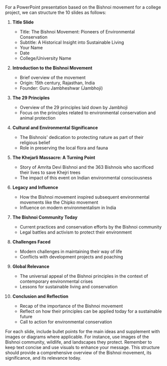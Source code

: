 For a PowerPoint presentation based on the Bishnoi movement for a college project, we can structure the 10 slides as follows:

1. **Title Slide**
   - Title: The Bishnoi Movement: Pioneers of Environmental Conservation
   - Subtitle: A Historical Insight into Sustainable Living
   - Your Name
   - Date
   - College/University Name

2. **Introduction to the Bishnoi Movement**
   - Brief overview of the movement
   - Origin: 15th century, Rajasthan, India
   - Founder: Guru Jambheshwar (Jambhoji)

3. **The 29 Principles**
   - Overview of the 29 principles laid down by Jambhoji
   - Focus on the principles related to environmental conservation and animal protection

4. **Cultural and Environmental Significance**
   - The Bishnois' dedication to protecting nature as part of their religious belief
   - Role in preserving the local flora and fauna

5. **The Khejarli Massacre: A Turning Point**
   - Story of Amrita Devi Bishnoi and the 363 Bishnois who sacrificed their lives to save Khejri trees
   - The impact of this event on Indian environmental consciousness

6. **Legacy and Influence**
   - How the Bishnoi movement inspired subsequent environmental movements like the Chipko movement
   - Influence on modern environmentalism in India

7. **The Bishnoi Community Today**
   - Current practices and conservation efforts by the Bishnoi community
   - Legal battles and activism to protect their environment

8. **Challenges Faced**
   - Modern challenges in maintaining their way of life
   - Conflicts with development projects and poaching

9. **Global Relevance**
   - The universal appeal of the Bishnoi principles in the context of contemporary environmental crises
   - Lessons for sustainable living and conservation

10. **Conclusion and Reflection**
    - Recap of the importance of the Bishnoi movement
    - Reflect on how their principles can be applied today for a sustainable future
    - Call to action for environmental conservation

For each slide, include bullet points for the main ideas and supplement with images or diagrams where applicable. For instance, use images of the Bishnoi community, wildlife, and landscapes they protect. Remember to keep text concise and use visuals to enhance your message. This structure should provide a comprehensive overview of the Bishnoi movement, its significance, and its relevance today.
